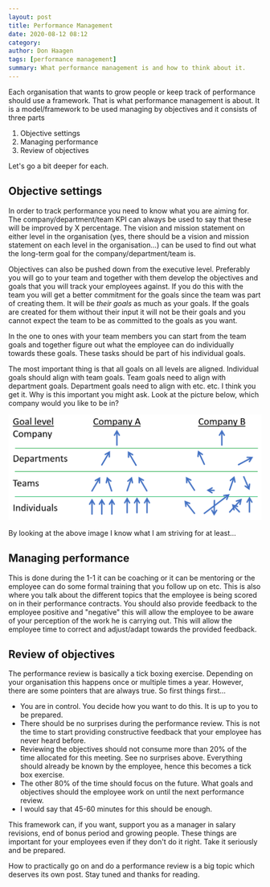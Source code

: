 ```yaml
---
layout: post
title: Performance Management
date: 2020-08-12 08:12
category: 
author: Don Haagen
tags: [performance management]
summary: What performance management is and how to think about it.
---
```


Each organisation that wants to grow people or keep track of performance should use a framework. That is what performance management is about. It is a model/framework to be used managing by objectives and it consists of three parts

1. Objective settings
2. Managing performance
3. Review of objectives

Let's go a bit deeper for each.

## Objective settings
In order to track performance you need to know what you are aiming for. The company/department/team KPI can always be used to say that these will be improved by X percentage. The vision and mission statement on either level in the organisation (yes, there should be a vision and mission statement on each level in the organisation...) can be used to find out what the long-term goal for the company/department/team is.

Objectives can also be pushed down from the executive level. Preferably you will go to your team and together with them develop the objectives and goals that you will track your employees against. If you do this with the team you will get a better commitment for the goals since the team was part of creating them. It will be *their goals* as much as your goals. If the goals are created for them without their input it will not be their goals and you cannot expect the team to be as committed to the goals as you want.

In the one to ones with your team members you can start from the team goals and together figure out what the employee can do individually towards these goals. These tasks should be part of his individual goals.

The most important thing is that all goals on all levels are aligned. Individual goals should align with team goals. Team goals need to align with department goals. Department goals need to align with etc. etc. I think you get it. Why is this important you might ask. Look at the picture below, which company would you like to be in?  

![alt text][goal_alignments_png]

By looking at the above image I know what I am striving for at least...

## Managing performance
This is done during the 1-1 it can be coaching or it can be mentoring or the employee can do some formal training that you follow up on etc. This is also where you talk about the different topics that the employee is being scored on in their performance contracts. You should also provide feedback to the employee positive and "negative" this will allow the employee to be aware of your perception of the work he is carrying out. This will allow the employee time to correct and adjust/adapt towards the provided feedback.

## Review of objectives
The performance review is basically a tick boxing exercise. Depending on your organisation this happens once or multiple times a year. However, there are some pointers that are always true. So first things first...

* You are in control. You decide how you want to do this. It is up to you to be prepared.
* There should be no surprises during the performance review. This is not the time to start providing constructive feedback that your employee has never heard  before. 
* Reviewing the objectives should not consume more than 20% of the time allocated for this meeting. See no surprises above. Everything should already be known by the employee, hence this becomes a tick box exercise.
* The other 80% of the time should focus on the future. What goals and objectives should the employee work on until the next performance review.
* I would say that 45-60 minutes for this should be enough.

This framework can, if you want, support you as a manager in salary revisions, end of bonus period and growing people. These things are important for your employees even if they don't do it right. Take it seriously and be prepared.

How to practically go on and do a performance review is a big topic which deserves its own post. Stay tuned and thanks for reading.

[goal_alignments_png]: /assets/images/goal_alignements.png "Possible goal alignment in two companies" 
